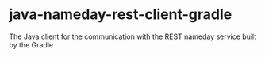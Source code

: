 # java-nameday-rest-client-gradle
The Java client for the communication with the REST nameday service built by the Gradle
